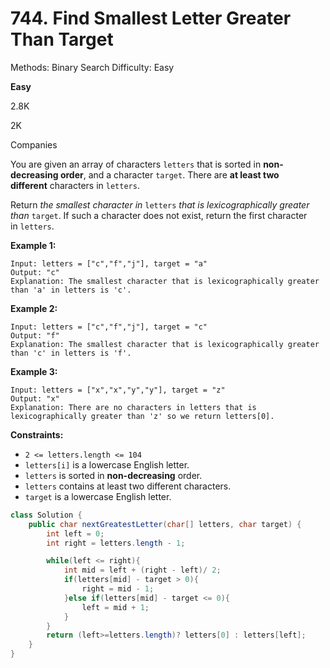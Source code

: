 # 744. Find Smallest Letter Greater Than Target

Methods: Binary Search
Difficulty: Easy

**Easy**

2.8K

2K

Companies

You are given an array of characters `letters` that is sorted in **non-decreasing order**, and a character `target`. There are **at least two different** characters in `letters`.

Return *the smallest character in* `letters` *that is lexicographically greater than* `target`. If such a character does not exist, return the first character in `letters`.

**Example 1:**

```
Input: letters = ["c","f","j"], target = "a"
Output: "c"
Explanation: The smallest character that is lexicographically greater than 'a' in letters is 'c'.

```

**Example 2:**

```
Input: letters = ["c","f","j"], target = "c"
Output: "f"
Explanation: The smallest character that is lexicographically greater than 'c' in letters is 'f'.

```

**Example 3:**

```
Input: letters = ["x","x","y","y"], target = "z"
Output: "x"
Explanation: There are no characters in letters that is lexicographically greater than 'z' so we return letters[0].

```

**Constraints:**

- `2 <= letters.length <= 104`
- `letters[i]` is a lowercase English letter.
- `letters` is sorted in **non-decreasing** order.
- `letters` contains at least two different characters.
- `target` is a lowercase English letter.

```java
class Solution {
    public char nextGreatestLetter(char[] letters, char target) {
        int left = 0;
        int right = letters.length - 1;

        while(left <= right){
            int mid = left + (right - left)/ 2;
            if(letters[mid] - target > 0){
                right = mid - 1;
            }else if(letters[mid] - target <= 0){
                left = mid + 1;   
            }  
        } 
        return (left>=letters.length)? letters[0] : letters[left];
    }
}
```